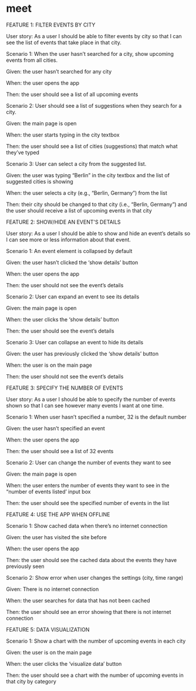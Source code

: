 # meet

FEATURE 1: FILTER EVENTS BY CITY

User story: As a user I should be able to filter events by city so that I can see the list of
events that take place in that city.

Scenario 1: When the user hasn’t searched for a city, show upcoming events from all
cities.

  Given: the user hasn’t searched for any city

  When: the user opens the app

  Then: the user should see a list of all upcoming events

Scenario 2: User should see a list of suggestions when they search for a city.

  Given: the main page is open

  When: the user starts typing in the city textbox

  Then: the user should see a list of cities (suggestions) that match what they’ve
  typed

Scenario 3: User can select a city from the suggested list.

  Given: the user was typing “Berlin” in the city textbox and the list of suggested
  cities is showing

When: the user selects a city (e.g., “Berlin, Germany”) from the list

  Then: their city should be changed to that city (i.e., “Berlin, Germany”) and the
  user should receive a list of upcoming events in that city
  
  
FEATURE 2: SHOW/HIDE AN EVENT'S DETAILS

User story: As a user I should be able to show and hide an event’s details so I can see
more or less information about that event.

Scenario 1: An event element is collapsed by default

Given: the user hasn’t clicked the ‘show details’ button

When: the user opens the app

Then: the user should not see the event’s details

Scenario 2: User can expand an event to see its details

Given: the main page is open

When: the user clicks the ‘show details’ button

Then: the user should see the event’s details

Scenario 3: User can collapse an event to hide its details

Given: the user has previously clicked the ‘show details’ button

When: the user is on the main page

Then: the user should not see the event’s details


FEATURE 3: SPECIFY THE NUMBER OF EVENTS

User story: As a user I should be able to specify the number of events shown so that I
can see however many events I want at one time.

Scenario 1: When user hasn’t specified a number, 32 is the default number

Given: the user hasn’t specified an event

When: the user opens the app

Then: the user should see a list of 32 events

Scenario 2: User can change the number of events they want to see

Given: the main page is open

When: the user enters the number of events they want to see in the “number of
events listed’ input box

Then: the user should see the specified number of events in the list


FEATURE 4: USE THE APP WHEN OFFLINE

Scenario 1: Show cached data when there’s no internet connection

Given: the user has visited the site before

When: the user opens the app

Then: the user should see the cached data about the events they have
previously seen

Scenario 2: Show error when user changes the settings (city, time range)

Given: There is no internet connection

When: the user searches for data that has not been cached

Then: the user should see an error showing that there is not internet connection


FEATURE 5: DATA VISUALIZATION

Scenario 1: Show a chart with the number of upcoming events in each city

Given: the user is on the main page

When: the user clicks the ‘visualize data’ button

Then: the user should see a chart with the number of upcoming events in that
city by category
